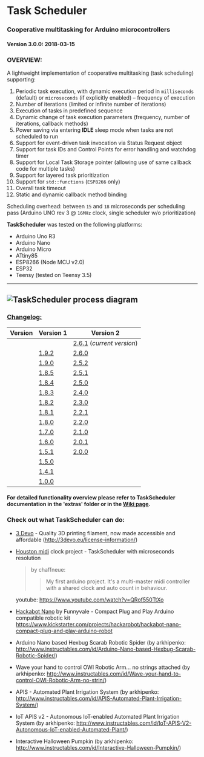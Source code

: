 # Task Scheduler
### Cooperative multitasking for Arduino microcontrollers
#### Version 3.0.0: 2018-03-15

### OVERVIEW:
A lightweight implementation of cooperative multitasking (task scheduling) supporting:
1. Periodic task execution, with dynamic execution period in `milliseconds` (default) or `microseconds` (if explicitly enabled) – frequency of execution
2. Number of iterations (limited or infinite number of iterations)
3. Execution of tasks in predefined sequence
4. Dynamic change of task execution parameters (frequency, number of iterations, callback methods)
5. Power saving via entering **IDLE** sleep mode when tasks are not scheduled to run
6. Support for event-driven task invocation via Status Request object
7. Support for task IDs and Control Points for error handling and watchdog timer
8. Support for Local Task Storage pointer (allowing use of same callback code for multiple tasks)
9. Support for layered task prioritization
10. Support for `std::functions` (`ESP8266` only)
11. Overall task timeout
12. Static and dynamic callback method binding

Scheduling overhead: between `15` and `18` microseconds per scheduling pass (Arduino UNO rev 3 @ `16MHz` clock, single scheduler w/o prioritization)

**TaskScheduler** was tested on the following platforms:
* Arduino Uno R3
* Arduino Nano
* Arduino Micro
* ATtiny85
* ESP8266 (Node MCU v2.0)
* ESP32
* Teensy (tested on Teensy 3.5)
---
![TaskScheduler process diagram](https://github.com/arkhipenko/TaskScheduler/raw/master/extras/TaskScheduler_html.png)
---
### [Changelog:](https://github.com/arkhipenko/TaskScheduler/wiki/Changelog)
Version|Version 1|Version 2
---|---|---
|| |[2.6.1](https://github.com/arkhipenko/TaskScheduler/wiki/Changelog#v261) (*current version*)
||[1.9.2](https://github.com/arkhipenko/TaskScheduler/wiki/Changelog#v192)|[2.6.0](https://github.com/arkhipenko/TaskScheduler/wiki/Changelog#v260)
||[1.9.0](https://github.com/arkhipenko/TaskScheduler/wiki/Changelog#v190)|[2.5.2](https://github.com/arkhipenko/TaskScheduler/wiki/Changelog#v252)
||[1.8.5](https://github.com/arkhipenko/TaskScheduler/wiki/Changelog#v185)|[2.5.1](https://github.com/arkhipenko/TaskScheduler/wiki/Changelog#v251)
||[1.8.4](https://github.com/arkhipenko/TaskScheduler/wiki/Changelog#v184)|[2.5.0](https://github.com/arkhipenko/TaskScheduler/wiki/Changelog#v250)
||[1.8.3](https://github.com/arkhipenko/TaskScheduler/wiki/Changelog#v183)|[2.4.0](https://github.com/arkhipenko/TaskScheduler/wiki/Changelog#v240)
||[1.8.2](https://github.com/arkhipenko/TaskScheduler/wiki/Changelog#v182)|[2.3.0](https://github.com/arkhipenko/TaskScheduler/wiki/Changelog#v230)
||[1.8.1](https://github.com/arkhipenko/TaskScheduler/wiki/Changelog#v181)|[2.2.1](https://github.com/arkhipenko/TaskScheduler/wiki/Changelog#v221)
||[1.8.0](https://github.com/arkhipenko/TaskScheduler/wiki/Changelog#v180)|[2.2.0](https://github.com/arkhipenko/TaskScheduler/wiki/Changelog#v220)
||[1.7.0](https://github.com/arkhipenko/TaskScheduler/wiki/Changelog#v170)|[2.1.0](https://github.com/arkhipenko/TaskScheduler/wiki/Changelog#v210)
||[1.6.0](https://github.com/arkhipenko/TaskScheduler/wiki/Changelog#v160)|[2.0.1](https://github.com/arkhipenko/TaskScheduler/wiki/Changelog#v201)
||[1.5.1](https://github.com/arkhipenko/TaskScheduler/wiki/Changelog#v151)|[2.0.0](https://github.com/arkhipenko/TaskScheduler/wiki/Changelog#v200)
||[1.5.0](https://github.com/arkhipenko/TaskScheduler/wiki/Changelog#v150)|
||[1.4.1](https://github.com/arkhipenko/TaskScheduler/wiki/Changelog#v141)|
||[1.0.0](https://github.com/arkhipenko/TaskScheduler/wiki/Changelog#v100)|

#### For detailed functionality overview please refer to TaskScheduler documentation in the 'extras' folder or in the [Wiki page](https://github.com/arkhipenko/TaskScheduler/wiki).

### Check out what TaskScheduler can do:

* [3 Devo](http://3devo.eu/) - Quality 3D printing filament, now made accessible and affordable
(http://3devo.eu/license-information/)


* [Houston midi](https://github.com/chaffneue/houston) clock project - TaskScheduler with microseconds resolution
    >by chaffneue:
    >>My first arduino project. It's a multi-master midi controller with a shared clock and
     auto count in behaviour.

	 youtube: https://www.youtube.com/watch?v=QRof550TtXo


* [Hackabot Nano](http://hackarobot.com/) by Funnyvale -  Compact Plug and Play Arduino compatible robotic kit
     https://www.kickstarter.com/projects/hackarobot/hackabot-nano-compact-plug-and-play-arduino-robot


* Arduino Nano based Hexbug Scarab Robotic Spider
    (by arkhipenko: http://www.instructables.com/id/Arduino-Nano-based-Hexbug-Scarab-Robotic-Spider/)

* Wave your hand to control OWI Robotic Arm... no strings attached
    (by arkhipenko: http://www.instructables.com/id/Wave-your-hand-to-control-OWI-Robotic-Arm-no-strin/)


* APIS - Automated Plant Irrigation System
    (by arkhipenko: http://www.instructables.com/id/APIS-Automated-Plant-Irrigation-System/)


* IoT APIS v2 - Autonomous IoT-enabled Automated Plant Irrigation System
    (by arkhipenko: http://www.instructables.com/id/IoT-APIS-V2-Autonomous-IoT-enabled-Automated-Plant/)

* Interactive Halloween Pumpkin
    (by arkhipenko: http://www.instructables.com/id/Interactive-Halloween-Pumpkin/)

